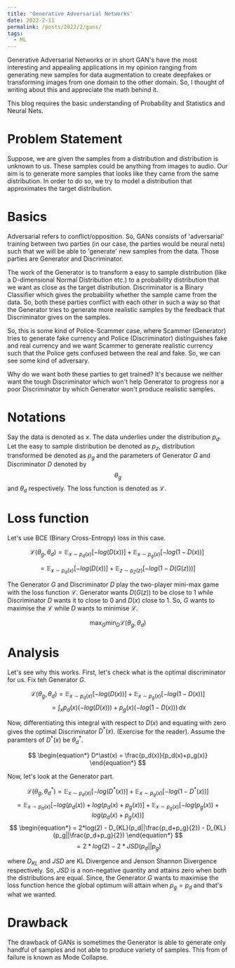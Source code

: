 ```yaml
---
title: 'Generative Adversarial Networks'
date: 2022-2-11
permalink: /posts/2022/2/gans/
tags:
  - ML
---
```


Generative Adversarial Networks or in short GAN's have the most interesting and appealing applications in my opinion ranging from generating new samples for data augmentation to create deepfakes or transforming images from one domain to the other domain. So, I thought of writing about this and appreciate the math behind it.

This blog requires the basic understanding of Probability and Statistics and Neural Nets. 

Problem Statement
===

Suppose, we are given the samples from a distribution and distribution is unknown to us. These samples could be anything from images to audio. Our aim is to generate more samples that looks like they came from the same distribution. In order to do so, we try to model a distribution that approximates the target distribution.

Basics
=== 

Adversarial refers to conflict/opposition. So, GANs consists of 'adversarial' training between two parties (in our case, the parties would be neural nets) such that we will be able to 'generate' new samples from the data. Those parties are Generator and Discriminator. 

The work of the Generator is to transform a easy to sample distribution (like a D-dimensional Normal Distribution etc.) to a probability distribution that we want as close as the target distribution. Discriminator is a Binary Classifier which gives the probability whether the sample came from the data. So, both these parties conflict with each other in such a way so that the Generator tries to generate more realistic samples by the feedback that Discriminator gives on the samples. 

So, this is some kind of Police-Scammer case, where Scammer (Generator) tries to generate fake currency and Police (Discriminator) distinguishes fake and real currency and we want Scammer to generate realistic currency such that the Police gets confused between the real and fake. So, we can see some kind of adversary.  

Why do we want both these parties to get trained? It's because we neither want the tough Discriminator which won't help Generator to progress nor a poor Discriminator by which Generator won't produce realistic samples. 

Notations
=== 

Say the data is denoted as $x$. The data underlies under the distribution $p_d$. Let the easy to sample distribution be denoted as $p_z$, distribution transformed be denoted as $p_g$ and the parameters of Generator $G$ and Discriminator $D$ denoted by $$\theta_g$$ and $\theta_d$ respectively. The loss function is denoted as $\mathcal{L}$.

Loss function 
=== 

Let's use BCE (Binary Cross-Entropy) loss in this case. 

$$ 
\begin{equation*}
\mathcal{L}(\theta_g,\theta_d) = \mathbb{E}_{x \sim p_d(x)}[-log(D(x))]+\mathbb{E}_{x \sim p_g(x)}[-log(1-D(x))]\
\end{equation*}
$$

$$ 
\begin{equation*}
 = \mathbb{E}_{x \sim p_d(x)}[-log(D(x))]+\mathbb{E}_{z \sim p_Z(z)}[-log(1-D(G(z)))]\
\end{equation*}
$$

The Generator $G$ and Discriminator $D$ play the two-player mini-max game with the loss function $\mathcal{L}$. Generator wants $D(G(z))$ to be close to 1 while Discriminator $D$ wants it to close to 0 and $D(x)$ close to 1. So, $G$ wants to maximise the $\mathcal{L}$ while $D$ wants to minimise $\mathcal{L}$.

$$ 
\begin{equation*}
    \max_{G} \min_{D} \mathcal{L}(\theta_g,\theta_d)
\end{equation*}
$$

Analysis 
=== 

Let's see why this works. First, let's check what is the optimal discriminator for us. Fix teh Generator $G$. 

$$ 
\begin{equation*}
  \mathcal{L}(\theta_g,\theta_d) = \mathbb{E}_{x \sim p_d(x)}[-log(D(x))]+\mathbb{E}_{x \sim p_g(x)}[-log(1-D(x))]
\end{equation*}
$$
$$ 
\begin{equation*}
  = \int_x p_d(x)(-log(D(x))) + p_g(x)(-log(1-D(x))) \,dx 
\end{equation*}
$$

Now, differentiating this integral with respect to $D(x)$ and equating with zero gives the optimal Discriminator $D^\ast(x)$. (Exercise for the reader). Assume the paramters of $D^\ast(x)$ be $\theta^\ast_d$.

$$ 
\begin{equation*}
  D^\ast(x) = \frac{p_d(x)}{p_d(x)+p_g(x)}
\end{equation*}
$$

Now, let's look at the Generator part. 

$$ 
\begin{equation*}
  \mathcal{L}(\theta_g,\theta^\ast_d) = \mathbb{E}_{x \sim p_d(x)}[-log(D^\ast(x))]+\mathbb{E}_{x \sim p_g(x)}[-log(1-D^\ast(x))]
\end{equation*}
$$
$$ 
\begin{equation*}
  = \mathbb{E}_{x \sim p_d(x)}[-log(p_d(x))+log(p_d(x)+p_g(x))]+\mathbb{E}_{x \sim p_g(x)}[-log(p_g(x))+log(p_d(x)+p_g(x))]
\end{equation*}
$$
$$ 
\begin{equation*}
  = 2*log(2) - D_{KL}(p_d||\frac{p_d+p_g}{2}) - D_{KL}(p_g||\frac{p_d+p_g}{2})
\end{equation*}
$$
$$
\begin{equation*}
  = 2*log(2) - 2*JSD(p_d||p_g)
\end{equation*}
$$

where $D_{KL}$ and $JSD$ are KL Divergence and Jenson Shannon Divergence respectively. So, $JSD$ is a non-negative quantity and attains zero when both the distributions are equal. Since, the Generator $G$ wants to maximise the loss function hence the global optimum will attain when $p_g = p_d$ and that's what we wanted.

Drawback 
=== 

The drawback of GANs is sometimes the Generator is able to generate only handful of samples and not able to produce variety of samples. This from of failure is known as Mode Collapse. 